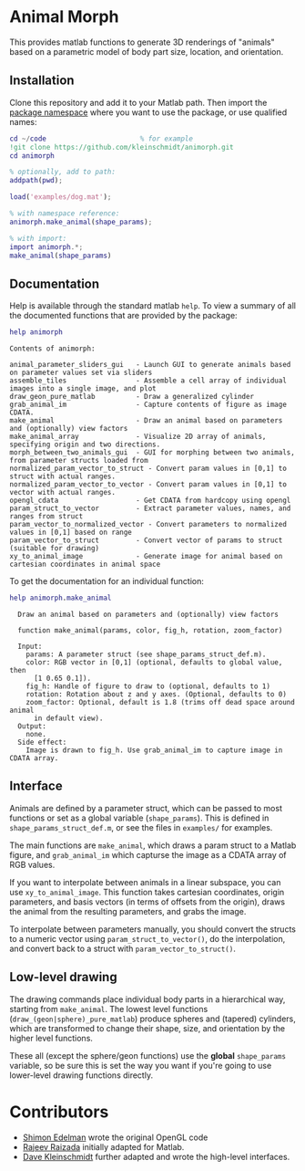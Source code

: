 # Animal Morph

This provides matlab functions to generate 3D renderings of "animals" based on a
parametric model of body part size, location, and orientation.

## Installation

Clone this repository and add it to your Matlab path. Then import the [package
namespace](https://www.mathworks.com/help/matlab/matlab_oop/scoping-classes-with-packages.html) 
where you want to use the package, or use qualified names:

```matlab
cd ~/code                       % for example
!git clone https://github.com/kleinschmidt/animorph.git
cd animorph

% optionally, add to path:
addpath(pwd);

load('examples/dog.mat');

% with namespace reference:
animorph.make_animal(shape_params);

% with import:
import animorph.*;
make_animal(shape_params)
```

## Documentation

Help is available through the standard matlab `help`. To view a summary of all
the documented functions that are provided by the package:

```matlab
help animorph
```
```
Contents of animorph:

animal_parameter_sliders_gui   - Launch GUI to generate animals based on parameter values set via sliders
assemble_tiles                 - Assemble a cell array of individual images into a single image, and plot
draw_geon_pure_matlab          - Draw a generalized cylinder
grab_animal_im                 - Capture contents of figure as image CDATA.
make_animal                    - Draw an animal based on parameters and (optionally) view factors
make_animal_array              - Visualize 2D array of animals, specifying origin and two directions.
morph_between_two_animals_gui  - GUI for morphing between two animals, from parameter structs loaded from
normalized_param_vector_to_struct - Convert param values in [0,1] to struct with actual ranges.
normalized_param_vector_to_vector - Convert param values in [0,1] to vector with actual ranges.
opengl_cdata                   - Get CDATA from hardcopy using opengl
param_struct_to_vector         - Extract parameter values, names, and ranges from struct
param_vector_to_normalized_vector - Convert parameters to normalized values in [0,1] based on range
param_vector_to_struct         - Convert vector of params to struct (suitable for drawing)
xy_to_animal_image             - Generate image for animal based on cartesian coordinates in animal space
```

To get the documentation for an individual function:

```matlab
help animorph.make_animal
```
```
  Draw an animal based on parameters and (optionally) view factors
  
  function make_animal(params, color, fig_h, rotation, zoom_factor)
  
  Input:
    params: A parameter struct (see shape_params_struct_def.m).
    color: RGB vector in [0,1] (optional, defaults to global value, then
      [1 0.65 0.1]).
    fig_h: Handle of figure to draw to (optional, defaults to 1)
    rotation: Rotation about z and y axes. (Optional, defaults to 0)
    zoom_factor: Optional, default is 1.8 (trims off dead space around animal
      in default view).
  Output:
    none.
  Side effect: 
    Image is drawn to fig_h. Use grab_animal_im to capture image in CDATA array.
```

## Interface

Animals are defined by a parameter struct, which can be passed to most functions
or set as a global variable (`shape_params`). This is defined in
`shape_params_struct_def.m`, or see the files in `examples/` for examples.

The main functions are `make_animal`, which draws a param struct to a Matlab
figure, and `grab_animal_im` which capturse the image as a CDATA array of RGB
values. 

If you want to interpolate between animals in a linear subspace, you can use
`xy_to_animal_image`. This function takes cartesian coordinates, origin
parameters, and basis vectors (in terms of offsets from the origin), draws the
animal from the resulting parameters, and grabs the image.

To interpolate between parameters manually, you should convert the structs to a
numeric vector using `param_struct_to_vector()`, do the interpolation, and
convert back to a struct with `param_vector_to_struct()`.

## Low-level drawing

The drawing commands place individual body parts in a hierarchical way, starting
from `make_animal`. The lowest level functions
(`draw_(geon|sphere)_pure_matlab`) produce spheres and (tapered) cylinders,
which are transformed to change their shape, size, and orientation by the higher
level functions. 

These all (except the sphere/geon functions) use the __global__ `shape_params`
variable, so be sure this is set the way you want if you're going to use
lower-level drawing functions directly.

# Contributors

* [Shimon Edelman](http://kybele.psych.cornell.edu/~edelman/) wrote the original OpenGL code
* [Rajeev Raizada](http://raizadalab.org/) initially adapted for Matlab. 
* [Dave Kleinschmidt](http://github.com/kleinschmidt) further adapted and wrote the high-level interfaces.
